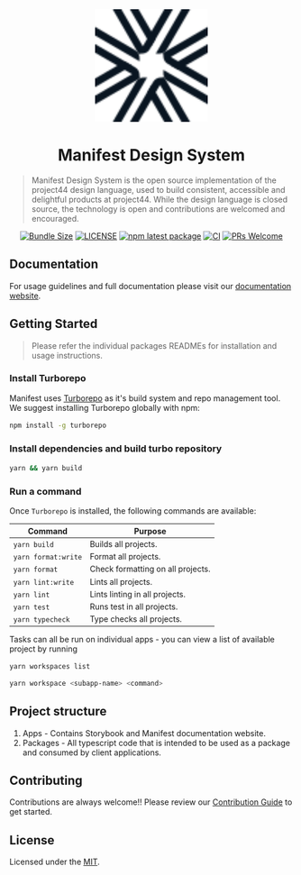 <div align="center">
  <a href="https://project44.github.io/manifest/ "><img src="apps/website/static/img/logo.svg" width="200" height="200" /></a>
</div>

<h1 align="center">Manifest Design System</h1>

> Manifest Design System is the open source implementation of the project44 design language, used to
> build consistent, accessible and delightful products at project44. While the design language is
> closed source, the technology is open and contributions are welcomed and encouraged.

<div align="center">

[![Bundle Size](https://img.shields.io/bundlephobia/minzip/@project44-manifest/react/latest.svg)](https://bundlephobia.com/result?p=@project44-manifest/react@latest)
[![LICENSE](https://img.shields.io/apm/l/atomic-design-ui.svg?style=flat)](https://github.com/project44/manifest/blob/main/LICENSE)
[![npm latest package](https://img.shields.io/npm/v/@project44-manifest/react/latest.svg?label=@project44-manifest/react)](https://www.npmjs.com/package/@project44-manifest/react)
[![CI](https://github.com/project44/manifest/actions/workflows/ci.yml/badge.svg)](https://github.com/project44/manifest/actions/workflows/ci.yml)
[![PRs Welcome](https://img.shields.io/badge/PRs-welcome-brightgreen.svg?style=flat-square)](https://makeapullrequest.com)

</div>

## Documentation

For usage guidelines and full documentation please visit our
[documentation website](https://project44.github.io/manifest/).

## Getting Started

> Please refer the individual packages READMEs for installation and usage instructions.

### Install Turborepo

Manifest uses [Turborepo](https://turbo.build) as it's build system and repo management tool. We
suggest installing Turborepo globally with npm:

```sh
npm install -g turborepo
```

### Install dependencies and build turbo repository

```sh
yarn && yarn build
```

### Run a command

Once `Turborepo` is installed, the following commands are available:

| Command             | Purpose                           |
| ------------------- | --------------------------------- |
| `yarn build`        | Builds all projects.              |
| `yarn format:write` | Format all projects.              |
| `yarn format`       | Check formatting on all projects. |
| `yarn lint:write`   | Lints all projects.               |
| `yarn lint`         | Lints linting in all projects.    |
| `yarn test`         | Runs test in all projects.        |
| `yarn typecheck`    | Type checks all projects.         |

Tasks can all be run on individual apps - you can view a list of available project by running

```
yarn workspaces list
```

```sh
yarn workspace <subapp-name> <command>
```

## Project structure

1. Apps - Contains Storybook and Manifest documentation website.
2. Packages - All typescript code that is intended to be used as a package and consumed by client
   applications.

## Contributing

Contributions are always welcome!! Please review our [Contribution Guide](/.github/CONTRIBUTING.md)
to get started.

## License

Licensed under the [MIT](/LICENSE).

